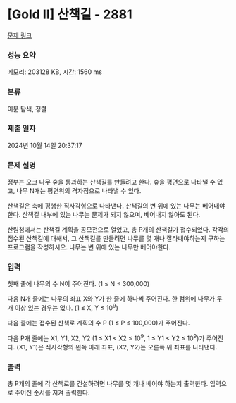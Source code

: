 # [Gold II] 산책길 - 2881 

[문제 링크](https://www.acmicpc.net/problem/2881) 

### 성능 요약

메모리: 203128 KB, 시간: 1560 ms

### 분류

이분 탐색, 정렬

### 제출 일자

2024년 10월 14일 20:37:17

### 문제 설명

<p>정부는 오크 나무 숲을 통과하는 산책길를 만들려고 한다. 숲을 평면으로 나타낼 수 있고, 나무 N개는 평면위의 격자점으로 나타낼 수 있다.</p>

<p>산책길은 축에 평행한 직사각형으로 나타낸다. 산책길의 변 위에 있는 나무는 베어내야 한다. 산책길 내부에 있는 나무는 문제가 되지 않으며, 베어내지 않아도 된다.</p>

<p>산림청에서는 산책길 계획을 공모전으로 열었고, 총 P개의 산책길가 접수되었다. 각각의 접수된 산책길에 대해서, 그 산책길를 만들려면 나무를 몇 개나 잘라내야하는지 구하는 프로그램을 작성하시오. 나무는 변 위에 있는 나무만 베어야한다.</p>

### 입력 

 <p>첫째 줄에 나무의 수 N이 주어진다. (1 ≤ N ≤ 300,000)</p>

<p>다음 N개 줄에는 나무의 좌표 X와 Y가 한 줄에 하나씩 주어진다. 한 점위에 나무가 두 개 이상 있는 경우는 없다. (1 ≤ X, Y ≤ 10<sup>9</sup>)</p>

<p>다음 줄에는 접수된 산책로 계획의 수 P (1 ≤ P ≤ 100,000)가 주어진다.</p>

<p>다음 P개 줄에는 X1, Y1, X2, Y2 (1 ≤ X1 < X2 ≤ 10<sup>9</sup>, 1 ≤ Y1 < Y2 ≤ 10<sup>9</sup>)가 주어진다. (X1, Y1)은 직사각형의 왼쪽 아래 좌표, (X2, Y2)는 오른쪽 위 좌표를 나타낸다.</p>

### 출력 

 <p>총 P개의 줄에 각 산책로를 건설하려면 나무를 몇 개나 베어야 하는지 출력한다. 입력으로 주어진 순서를 지켜 출력한다.</p>

